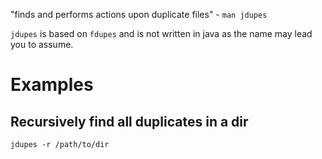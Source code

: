 "finds and performs actions upon duplicate files" - `man jdupes`

`jdupes` is based on `fdupes` and is not written in java as the name may lead you to assume.

# Examples

## Recursively find all duplicates in a dir

```
jdupes -r /path/to/dir
```

